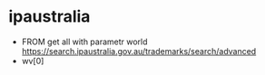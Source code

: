 # ipaustralia
- FROM get all with parametr world https://search.ipaustralia.gov.au/trademarks/search/advanced
- wv[0]